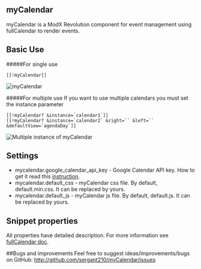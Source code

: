 ## myCalendar

myCalendar is a ModX Revolution component for event management using fullCalendar to render events.

## Basic Use
#####For single use 
```
[[!myCalendar]]
```
![myCalendar](https://file.modx.pro/files/a/1/3/a1355b1435283b29c0969d37db272c73s.jpg)

#####For multiple use 
If you want to use multiple calendars you must set the instance parameter
```
[[!myCalendar? &instance=`calendar1`]]
[[!myCalendar? &instance=`calendar2` &right=`` &left=`` &defaultView=`agendaDay`]]
```
![Multiple instance of myCalendar](https://file.modx.pro/files/b/4/4/b4429355714ff7121292321d174a554a.png)

## Settings
- mycalendar.google_calendar_api_key - Google Calendar API key. How to get it read this [instruction](http://fullcalendar.io/docs/google_calendar/).
- mycalendar.default_css - myCalendar css file. By default, default.min.css. It can be replaced by yours.
- mycalendar.default_js - myCalendar js file. By default, default.js. It can be replaced by yours.

## Snippet properties
All properties have detailed description. For more information see [fullCalendar doc](http://fullcalendar.io/docs/). 

##Bugs and improvements
Feel free to suggest ideas/improvements/bugs on GitHub:
http://github.com/sergant210/myCalendar/issues
